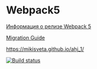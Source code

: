# Webpack5

[Информация о релизе Webpack 5](https://webpack.js.org/blog/2020-10-10-webpack-5-release/)

[Migration Guide](https://webpack.js.org/migrate/5/)

https://mikisveta.github.io/ahj_1/

[![Build status](https://ci.appveyor.com/api/projects/status/b1hq0ki86xugdxnq/branch/main?svg=true)](https://ci.appveyor.com/project/MikiSveta/ahj-1/branch/main)
